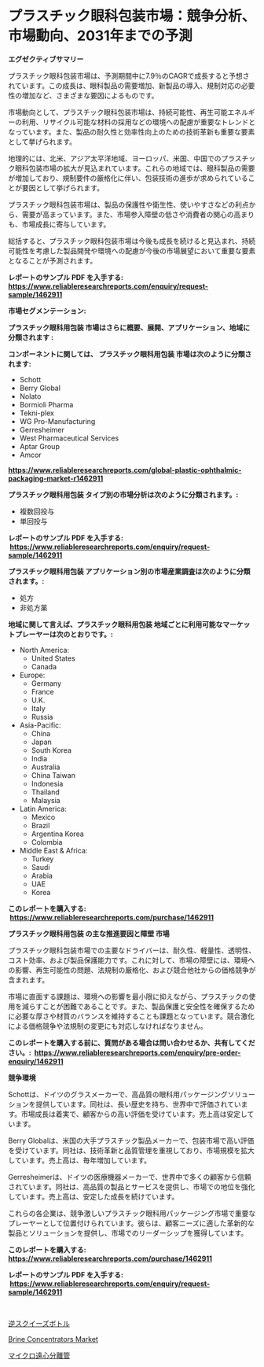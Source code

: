 <p><h1>プラスチック眼科包装市場：競争分析、市場動向、2031年までの予測</h1></p><p><strong>エグゼクティブサマリー</strong></p>
<p><p>プラスチック眼科包装市場は、予測期間中に7.9％のCAGRで成長すると予想されています。この成長は、眼科製品の需要増加、新製品の導入、規制対応の必要性の増加など、さまざまな要因によるものです。</p><p>市場動向として、プラスチック眼科包装市場は、持続可能性、再生可能エネルギーの利用、リサイクル可能な材料の採用などの環境への配慮が重要なトレンドとなっています。また、製品の耐久性と効率性向上のための技術革新も重要な要素として挙げられます。</p><p>地理的には、北米、アジア太平洋地域、ヨーロッパ、米国、中国でのプラスチック眼科包装市場の拡大が見込まれています。これらの地域では、眼科製品の需要が増加しており、規制要件の厳格化に伴い、包装技術の進歩が求められていることが要因として挙げられます。</p><p>プラスチック眼科包装市場は、製品の保護性や衛生性、使いやすさなどの利点から、需要が高まっています。また、市場参入障壁の低さや消費者の関心の高まりも、市場成長に寄与しています。</p><p>総括すると、プラスチック眼科包装市場は今後も成長を続けると見込まれ、持続可能性を考慮した製品開発や環境への配慮が今後の市場展望において重要な要素となることが予測されます。</p></p>
<p><strong>レポートのサンプル PDF を入手する: <a href="https://www.reliableresearchreports.com/enquiry/request-sample/1462911">https://www.reliableresearchreports.com/enquiry/request-sample/1462911</a></strong></p>
<p><strong>市場セグメンテーション:</strong></p>
<p><strong> プラスチック眼科用包装 市場はさらに概要、展開、アプリケーション、地域に分類されます :</strong></p>
<p><strong>コンポーネントに関しては、 プラスチック眼科用包装 市場は次のように分類されます: &nbsp;</strong></p>
<p><ul><li>Schott</li><li>Berry Global</li><li>Nolato</li><li>Bormioli Pharma</li><li>Tekni-plex</li><li>WG Pro-Manufacturing</li><li>Gerresheimer</li><li>West Pharmaceutical Services</li><li>Aptar Group</li><li>Amcor</li></ul></p>
<p><strong><a href="https://www.reliableresearchreports.com/global-plastic-ophthalmic-packaging-market-r1462911">https://www.reliableresearchreports.com/global-plastic-ophthalmic-packaging-market-r1462911</a></strong></p>
<p><strong> プラスチック眼科用包装 タイプ別の市場分析は次のように分類されます。:</strong></p>
<p><ul><li>複数回投与</li><li>単回投与</li></ul></p>
<p><strong>レポートのサンプル PDF を入手する: &nbsp;<a href="https://www.reliableresearchreports.com/enquiry/request-sample/1462911">https://www.reliableresearchreports.com/enquiry/request-sample/1462911</a></strong></p>
<p><strong> プラスチック眼科用包装 アプリケーション別の市場産業調査は次のように分類されます。:</strong></p>
<p><ul><li>処方</li><li>非処方薬</li></ul></p>
<p><strong>地域に関して言えば、プラスチック眼科用包装 地域ごとに利用可能なマーケットプレーヤーは次のとおりです。:</strong></p>
<p><ul>
    <li>
        North America:
        <ul>
            <li>United States</li>
            <li>Canada</li>
        </ul>
    </li>
    <li>
        Europe:
        <ul>
            <li>Germany</li>
            <li>France</li>
            <li>U.K.</li>
            <li>Italy</li>
            <li>Russia</li>
        </ul>
    </li>
    <li>
        Asia-Pacific:
        <ul>
            <li>China</li>
            <li>Japan</li>
            <li>South Korea</li>
            <li>India</li>
            <li>Australia</li>
            <li>China Taiwan</li>
            <li>Indonesia</li>
            <li>Thailand</li>
            <li>Malaysia</li>
        </ul>
    </li>
    <li>
        Latin America:
        <ul>
            <li>Mexico</li>
            <li>Brazil</li>
            <li>Argentina Korea</li>
            <li>Colombia</li>
        </ul>
    </li>
    <li>
        Middle East & Africa:
        <ul>
            <li>Turkey</li>
            <li>Saudi</li>
            <li>Arabia</li>
            <li>UAE</li>
            <li>Korea</li>
        </ul>
    </li>
    </ul></p>
<p><strong>このレポートを購入する: &nbsp;<a href="https://www.reliableresearchreports.com/purchase/1462911">https://www.reliableresearchreports.com/purchase/1462911</a></strong></p>
<p><strong>プラスチック眼科用包装 の主な推進要因と障壁 市場</strong></p>
<p><p>プラスチック眼科包装市場での主要なドライバーは、耐久性、軽量性、透明性、コスト効率、および製品保護能力です。これに対して、市場の障壁には、環境への影響、再生可能性の問題、法規制の厳格化、および競合他社からの価格競争が含まれます。</p><p>市場に直面する課題は、環境への影響を最小限に抑えながら、プラスチックの使用を減らすことが困難であることです。また、製品保護と安全性を確保するために必要な厚さや材質のバランスを維持することも課題となっています。競合激化による価格競争や法規制の変更にも対応しなければなりません。</p></p>
<p><strong>このレポートを購入する前に、質問がある場合は問い合わせるか、共有してください。:&nbsp; <a href="https://www.reliableresearchreports.com/enquiry/pre-order-enquiry/1462911">https://www.reliableresearchreports.com/enquiry/pre-order-enquiry/1462911</a></strong></p>
<p><strong>競争環境</strong></p>
<p><p>Schottは、ドイツのグラスメーカーで、高品質の眼科用パッケージングソリューションを提供しています。同社は、長い歴史を持ち、世界中で評価されています。市場成長は着実で、顧客からの高い評価を受けています。売上高は安定しています。</p><p>Berry Globalは、米国の大手プラスチック製品メーカーで、包装市場で高い評価を受けています。同社は、技術革新と品質管理を重視しており、市場規模を拡大しています。売上高は、毎年増加しています。</p><p>Gerresheimerは、ドイツの医療機器メーカーで、世界中で多くの顧客から信頼されています。同社は、高品質の製品とサービスを提供し、市場での地位を強化しています。売上高は、安定した成長を続けています。</p><p>これらの各企業は、競争激しいプラスチック眼科用パッケージング市場で重要なプレーヤーとして位置付けられています。彼らは、顧客ニーズに適した革新的な製品とソリューションを提供し、市場でのリーダーシップを獲得しています。</p></p>
<p><strong>このレポートを購入する: &nbsp; <a href="https://www.reliableresearchreports.com/purchase/1462911">https://www.reliableresearchreports.com/purchase/1462911</a></strong></p>
<p><strong>レポートのサンプル PDF を入手する: &nbsp;<a href="https://www.reliableresearchreports.com/enquiry/request-sample/1462911">https://www.reliableresearchreports.com/enquiry/request-sample/1462911</a></strong><strong></strong></p>
<p>&nbsp;</p>
<p><p><a href="https://github.com/oqxogxyvqe90775/Market-Research-Report-List-1/blob/main/606855630626.md">逆スクイーズボトル</a></p><p><a href="https://github.com/kathiaseamanalvaradovlprc2h/Market-Research-Report-List-2/blob/main/brine-concentrators-market.md">Brine Concentrators Market</a></p><p><a href="https://github.com/oqxogxyvqe90775/Market-Research-Report-List-1/blob/main/675782430625.md">マイクロ遠心分離管</a></p></p>